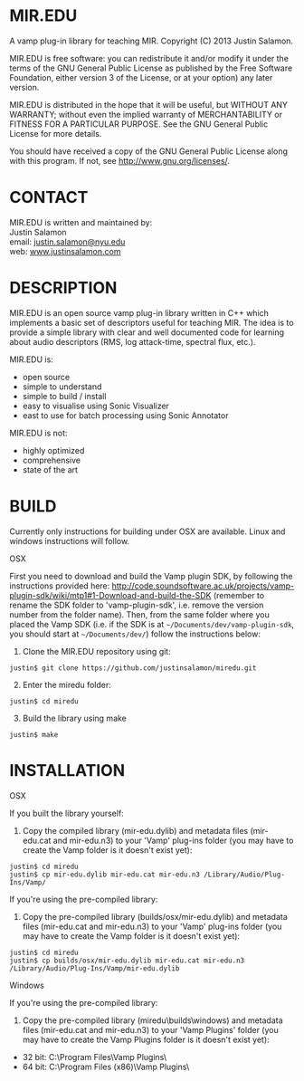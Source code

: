MIR.EDU
=======

A vamp plug-in library for teaching MIR.
Copyright (C) 2013 Justin Salamon.

MIR.EDU is free software: you can redistribute it and/or modify
it under the terms of the GNU General Public License as published by
the Free Software Foundation, either version 3 of the License, or
at your option) any later version.

MIR.EDU is distributed in the hope that it will be useful,
but WITHOUT ANY WARRANTY; without even the implied warranty of
MERCHANTABILITY or FITNESS FOR A PARTICULAR PURPOSE.  See the
GNU General Public License for more details.

You should have received a copy of the GNU General Public License
along with this program.  If not, see <http://www.gnu.org/licenses/>.

CONTACT
=======

MIR.EDU is written and maintained by:  
Justin Salamon  
email: <justin.salamon@nyu.edu>  
web: www.justinsalamon.com

DESCRIPTION
===========

MIR.EDU is an open source vamp plug-in library written in C++ which implements a basic set of 
descriptors useful for teaching MIR. The idea is to provide a simple library with clear and well 
documented code for learning about audio descriptors (RMS, log attack-time, spectral flux, etc.).

MIR.EDU is:
- open source
- simple to understand
- simple to build / install
- easy to visualise using Sonic Visualizer
- east to use for batch processing using Sonic Annotator

MIR.EDU is not:
- highly optimized
- comprehensive
- state of the art

BUILD
=====

Currently only instructions for building under OSX are available. Linux and windows instructions will follow.

OSX

First you need to download and build the Vamp plugin SDK, by following the instructions provided here:
<http://code.soundsoftware.ac.uk/projects/vamp-plugin-sdk/wiki/mtp1#1-Download-and-build-the-SDK> (remember to rename the SDK folder to 'vamp-plugin-sdk', i.e. remove the version number from the folder name). Then, from the same folder where you placed the Vamp SDK (i.e. if the SDK is at ```~/Documents/dev/vamp-plugin-sdk```, you should start at ```~/Documents/dev/```) follow the instructions below:

1. Clone the MIR.EDU repository using git:  
```
justin$ git clone https://github.com/justinsalamon/miredu.git  
```
2. Enter the miredu folder:  
```
justin$ cd miredu
```
3. Build the library using make  
```
justin$ make
```


INSTALLATION
============

OSX

If you built the library yourself:

1. Copy the compiled library (mir-edu.dylib) and metadata files (mir-edu.cat and mir-edu.n3) to your 'Vamp' plug-ins folder (you may have to create the Vamp folder is it doesn't exist yet):

```
justin$ cd miredu
justin$ cp mir-edu.dylib mir-edu.cat mir-edu.n3 /Library/Audio/Plug-Ins/Vamp/
```

If you're using the pre-compiled library:

1. Copy the pre-compiled library (builds/osx/mir-edu.dylib) and metadata files (mir-edu.cat and mir-edu.n3) to your 'Vamp' plug-ins folder (you may have to create the Vamp folder is it doesn't exist yet):

```
justin$ cd miredu  
justin$ cp builds/osx/mir-edu.dylib mir-edu.cat mir-edu.n3 /Library/Audio/Plug-Ins/Vamp/mir-edu.dylib
```

Windows

If you're using the pre-compiled library:

1. Copy the pre-compiled library (miredu\builds\windows) and metadata files (mir-edu.cat and mir-edu.n3) to your 'Vamp Plugins' folder (you may have to create the Vamp Plugins folder is it doesn't exist yet):

* 32 bit: C:\Program Files\Vamp Plugins\
* 64 bit: C:\Program Files (x86)\Vamp Plugins\
